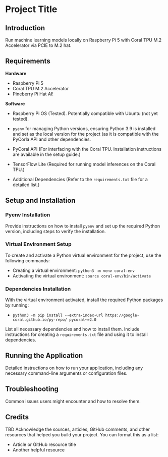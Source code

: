 # Project Title

## Introduction
Run machine learning models locally on Raspberry Pi 5 with Coral TPU M.2 Accelerator via PCIE to M.2 hat. 

## Requirements

 **Hardware**

  - Raspberry Pi 5
  - Coral TPU M.2 Accelerator
  - Pineberry Pi Hat AI!

**Software**
  - Raspberry Pi OS (Tested). Potentially compatible with Ubuntu (not yet tested).
  
  - `pyenv` for managing Python versions, ensuring Python 3.9 is installed and set as the local version for the project (as it is compatible with the PyCorla API and other dependencies.
  - PyCoral API (For interfacing with the Coral TPU. Installation instructions are available in the setup guide.)
  - TensorFlow Lite (Required for running model inferences on the Coral TPU.)
  - Additional Dependencies (Refer to the `requirements.txt` file for a detailed list.)

## Setup and Installation

### Pyenv Installation

Provide instructions on how to install `pyenv` and set up the required Python version, including steps to verify the installation.

### Virtual Environment Setup

To create and activate a Python virtual environment for the project, use the following commands:
- Creating a virtual environment: `python3 -m venv coral-env`
- Activating the virtual environment: `source coral-env/bin/activate`

### Dependencies Installation

With the virtual environment activated, install the required Python packages by running:
- `python3 -m pip install --extra-index-url https://google-coral.github.io/py-repo/ pycoral~=2.0`

List all necessary dependencies and how to install them. Include instructions for creating a `requirements.txt` file and using it to install dependencies.

## Running the Application

Detailed instructions on how to run your application, including any necessary command-line arguments or configuration files.

## Troubleshooting

Common issues users might encounter and how to resolve them.


## Credits
TBD
Acknowledge the sources, articles, GitHub comments, and other resources that helped you build your project. You can format this as a list:
- Article or GitHub resource title
- Another helpful resource
